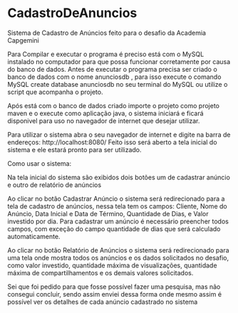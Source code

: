 # CadastroDeAnuncios
Sistema de Cadastro de Anúncios feito para o desafio da Academia Capgemini

Para Compilar e executar o programa é preciso está com o MySQL instalado no computador para que possa funcionar corretamente por causa do banco de dados.
Antes de executar o programa precisa ser criado o banco de dados com o nome anunciosdb , para isso execute o comando MySQL create database anunciosdb no seu terminal do MySQL
ou utilize o script que acompanha o projeto.

Após está com o banco de dados criado importe o projeto como projeto maven e o execute como aplicação java, o sistema iniciará e ficará disponivel para uso no navegador de
internet que desejar utilizar.

Para utilizar o sistema abra o seu navegador de internet e digite na barra de endereços: http://localhost:8080/
Feito isso será aberto a tela inicial do sistema e ele estará pronto para ser utilizado.

Como usar o sistema:
  
  Na tela inicial do sistema são exibidos dois botões um de cadastrar anúncio e outro de relatório de anúncios
  
  Ao clicar no botão Cadastrar Anúncio o sistema será redirecionado para a tela de cadastro de anúncios, nessa tela tem os campos: Cliente, Nome do Anúncio, Data Inicial e Data
  de Término, Quantidade de Dias, e Valor investido por dia. Para cadastrar um anúncio é necessário preencher todos campos, com exceção do campo quantidade de dias que será
  calculado automaticamente.
  
  Ao clicar no botão Relatório de Anúncios o sistema será redirecionado para uma tela onde mostra todos os anúncios e os dados solicitados no desafio, como valor investido,
  quantidade máxima de visualizações, quantidade máxima de compartilhamentos e os demais valores solicitados.
  
  Sei que foi pedido para que fosse possível fazer uma pesquisa, mas não consegui concluir, sendo assim enviei dessa forma onde mesmo assim é possível ver os detalhes de cada
  anúncio cadastrado no sistema

